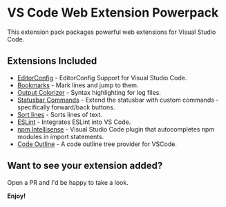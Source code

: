 # VS Code Web Extension Powerpack

This extension pack packages powerful web extensions for Visual Studio Code.

## Extensions Included

* [EditorConfig](https://marketplace.visualstudio.com/items?itemName=EditorConfig.EditorConfig) - EditorConfig Support for Visual Studio Code.
* [Bookmarks](https://marketplace.visualstudio.com/items?itemName=alefragnani.Bookmarks) - Mark lines and jump to them.
* [Output Colorizer](https://marketplace.visualstudio.com/items?itemName=IBM.output-colorizer) - Syntax highlighting for log files.
* [Statusbar Commands](https://marketplace.visualstudio.com/items?itemName=anweber.statusbar-commands) - Extend the statusbar with custom commands - specifically forward/back buttons.
* [Sort lines](https://marketplace.visualstudio.com/items?itemName=Tyriar.sort-lines) - Sorts lines of text.
* [ESLint](https://marketplace.visualstudio.com/items?itemName=dbaeumer.vscode-eslint) - Integrates ESLint into VS Code.
* [npm Intellisense](https://marketplace.visualstudio.com/items?itemName=christian-kohler.npm-intellisense) - Visual Studio Code plugin that autocompletes npm modules in import statements.
* [Code Outline](https://marketplace.visualstudio.com/items?itemName=patrys.vscode-code-outline) - A code outline tree provider for VSCode.


## Want to see your extension added?

Open a PR and I'd be happy to take a look. 

**Enjoy!**